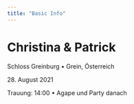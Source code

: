 ```yaml
---
title: "Basic Info"
---
```


# Christina & Patrick

Schloss Greinburg • Grein, Österreich

28\. August 2021

Trauung: 14:00 • Agape und Party danach